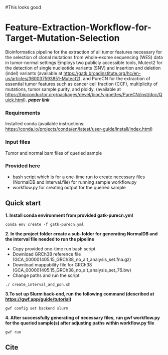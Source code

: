 #This looks good

# Feature-Extraction-Workflow-for-Target-Mutation-Selection
Bioinformatics pipeline for the extraction of all tumor features necessary for the selection of clonal mutations from whole-exome sequencing (WES) data in tumor-normal settings
Employs two publicly accessible tools, Mutect2 for the detection of single nucleotide variants (SNV) and insertion and deletion (indel) variants (available at https://gatk.broadinstitute.org/hc/en-us/articles/360037593851-Mutect2), and PureCN for the extraction of essential tumor features such as cancer cell fraction (CCF), multiplicity of mutations, tumor sample purity, and ploidy. (available at https://bioconductor.org/packages/devel/bioc/vignettes/PureCN/inst/doc/Quick.html).
***paper link***
### Requirements
Installed conda (available instructions: https://conda.io/projects/conda/en/latest/user-guide/install/index.html)

### Input files
Tumor and normal bam files of queried sample

### Provided here
* bash script which is for a one-time run to create necessary files (NormalDB and interval.file) for running sample workflow.py
* workflow.py for creating output for the queried sample

## Quick start

**1. Install conda environment from provided gatk-purecn.yml**
```{bash}
conda env create -f gatk-purecn.yml
```

**2. In the project folder create a sub-folder for generating NormalDB and the interval file needed to run the pipeline**

* Copy provided one-time run bash script
* Download GRCh38 reference file (GCA_000001405.15_GRCh38_no_alt_analysis_set.fna.gz)
* Download mappability file for GRCh38 (GCA_000001405.15_GRCh38_no_alt_analysis_set_76.bw)
* Change paths and run the script
```{bash}
./ create_interval_and_pon.sh
```
**3.To set up Slurm back-end, run the following command (described at https://gwf.app/guide/tutorial)**

```{bash}
gwf config set backend slurm
```

**4. After successfully generating of necessary files, run gwf workflow.py for the queried sample(s) after adjusting paths within workflow.py file**

```{bash}
gwf run
``` 

## Cite
